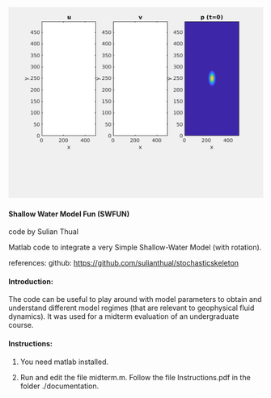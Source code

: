 
![alt text](screenshot.gif?raw=true "Screenshot")

<h4>Shallow Water Model Fun (SWFUN)</h4>

code by Sulian Thual 

Matlab code to integrate a very Simple Shallow-Water Model (with rotation). 

references: github: https://github.com/sulianthual/stochasticskeleton

<h4>Introduction: </h4>

The code can be useful to play around with model parameters to obtain and understand different model regimes (that are relevant to geophysical fluid dynamics). It was used for a midterm evaluation of an undergraduate course. 

<h4>Instructions: </h4>

1) You need matlab installed.

2) Run and edit the file midterm.m. Follow the file Instructions.pdf in the folder ./documentation. 


